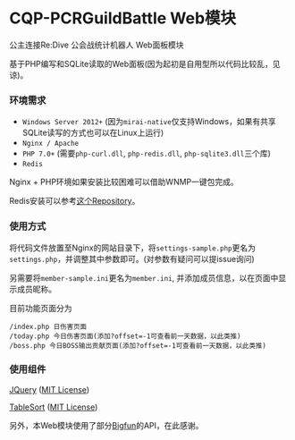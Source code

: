 # CQP-PCRGuildBattle Web模块
公主连接Re:Dive 公会战统计机器人 Web面板模块

基于PHP编写和SQLite读取的Web面板(因为起初是自用型所以代码比较乱，见谅)。

### 环境需求
- `Windows Server 2012+` (因为`mirai-native`仅支持Windows，如果有共享SQLite读写的方式也可以在Linux上运行)
- `Nginx / Apache`
- `PHP 7.0+` (需要`php-curl.dll`, `php-redis.dll`, `php-sqlite3.dll`三个库)
- `Redis`

Nginx + PHP环境如果安装比较困难可以借助WNMP一键包完成。

Redis安装可以参考[这个Repository](https://github.com/tporadowski/redis/releases)。

### 使用方式
将代码文件放置至Nginx的网站目录下，将`settings-sample.php`更名为`settings.php`，并调整其中参数即可。(对参数有疑问可以提issue询问)

另需要将`member-sample.ini`更名为`member.ini`, 并添加成员信息，以在页面中显示成员昵称。

目前功能页面分为
```
/index.php 日伤害页面
/today.php 今日伤害页面(添加?offset=-1可查看前一天数据，以此类推)
/boss.php 今日BOSS输出贡献页面(添加?offset=-1可查看前一天数据，以此类推)
```

### 使用组件
[JQuery](https://github.com/jquery/jquery) ([MIT License](https://github.com/jquery/jquery/blob/master/LICENSE.txt))

[TableSort](https://github.com/Mottie/tablesorter) ([MIT License](https://github.com/Mottie/tablesorter/blob/master/README.md))

另外，本Web模块使用了部分[Bigfun](https://www.bigfun.cn/tools/pcrteam/)的API，在此感谢。
